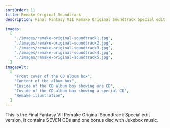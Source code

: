```yaml
---
sortOrder: 11
title: Remake Original Soundtrack
description: Final Fantasy VII Remake Original Soundtrack Special edit version

images:
  [
    "./images/remake-original-soundtrack1.jpg",
    "./images/remake-original-soundtrack2.jpg",
    "./images/remake-original-soundtrack3.jpg",
    "./images/remake-original-soundtrack4.jpg",
    "./images/remake-original-soundtrack5.jpg",
  ]
imagesAlt:
  [
    "Front cover of the CD album box",
    "Content of the album box",
    "Inside of the CD album box showing one CD",
    "Inside of the CD album box showing a special CD",
    "Remake illustration",
  ]
---
```


This is the Final Fantasy VII Remake Original Soundtrack Special edit version, it contains SEVEN CDs and one bonus disc with Jukebox music.

